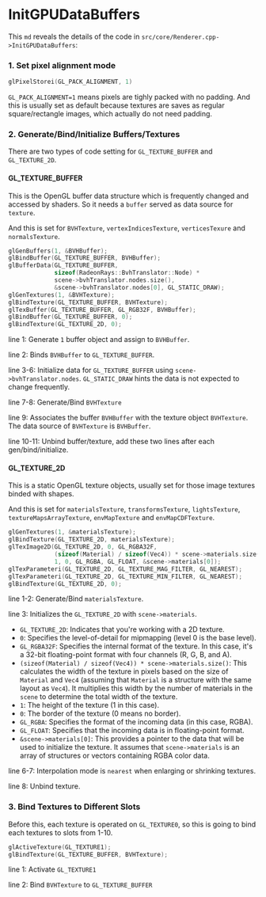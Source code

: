 # InitGPUDataBuffers

This `md` reveals the details of the code in `src/core/Renderer.cpp->InitGPUDataBuffers`:



### 1. Set pixel alignment mode

```c++
glPixelStorei(GL_PACK_ALIGNMENT, 1)
```

`GL_PACK_ALIGNMENT=1` means pixels are tighly packed with no padding. And this is usually set as default because textures are saves as regular square/rectangle images, which actually do not need padding.



### 2. Generate/Bind/Initialize Buffers/Textures

There are two types of code setting for `GL_TEXTURE_BUFFER` and `GL_TEXTURE_2D`.

#### GL_TEXTURE_BUFFER

This is the OpenGL buffer data structure which is frequently changed and accessed by shaders. So it needs a `buffer` served as data source for `texture`.

And this is set for `BVHTexture`, `vertexIndicesTexture`, `verticesTexure` and `normalsTexture`.

```c++
glGenBuffers(1, &BVHBuffer);
glBindBuffer(GL_TEXTURE_BUFFER, BVHBuffer);
glBufferData(GL_TEXTURE_BUFFER, 
             sizeof(RadeonRays::BvhTranslator::Node) * 
             scene->bvhTranslator.nodes.size(), 
             &scene->bvhTranslator.nodes[0], GL_STATIC_DRAW);
glGenTextures(1, &BVHTexture);
glBindTexture(GL_TEXTURE_BUFFER, BVHTexture);
glTexBuffer(GL_TEXTURE_BUFFER, GL_RGB32F, BVHBuffer);
glBindBuffer(GL_TEXTURE_BUFFER, 0);
glBindTexture(GL_TEXTURE_2D, 0);
```

line 1: Generate `1` buffer object and assign to `BVHBuffer`.

line 2: Binds `BVHBuffer` to `GL_TEXTURE_BUFFER`.

line 3-6: Initialize data for `GL_TEXTURE_BUFFER` using `scene->bvhTranslator.nodes`. `GL_STATIC_DRAW` hints the data is not expected to change frequently.

line 7-8: Generate/Bind `BVHTexture`

line 9: Associates the buffer `BVHBuffer` with the texture object `BVHTexture`. The data source of `BVHTexture` is `BVHBuffer`.

line 10-11: Unbind buffer/texture, add these two lines after each gen/bind/initialize.



#### GL_TEXTURE_2D

This is a static OpenGL texture objects, usually set for those image textures binded with shapes.

And this is set for `materialsTexture`, `transformsTexture`, `lightsTexture`, `textureMapsArrayTexture`, `envMapTexture` and `envMapCDFTexture`.

```c++
glGenTextures(1, &materialsTexture);
glBindTexture(GL_TEXTURE_2D, materialsTexture);
glTexImage2D(GL_TEXTURE_2D, 0, GL_RGBA32F, 
             (sizeof(Material) / sizeof(Vec4)) * scene->materials.size(), 
             1, 0, GL_RGBA, GL_FLOAT, &scene->materials[0]);
glTexParameteri(GL_TEXTURE_2D, GL_TEXTURE_MAG_FILTER, GL_NEAREST);
glTexParameteri(GL_TEXTURE_2D, GL_TEXTURE_MIN_FILTER, GL_NEAREST);
glBindTexture(GL_TEXTURE_2D, 0);
```

line 1-2: Generate/Bind `materialsTexture`.

line 3: Initializes the `GL_TEXTURE_2D` with `scene->materials`.

- `GL_TEXTURE_2D`: Indicates that you're working with a 2D texture.
- `0`: Specifies the level-of-detail for mipmapping (level 0 is the base level).
- `GL_RGBA32F`: Specifies the internal format of the texture. In this case, it's a 32-bit floating-point format with four channels (R, G, B, and A).
- `(sizeof(Material) / sizeof(Vec4)) * scene->materials.size()`: This calculates the width of the texture in pixels based on the size of `Material` and `Vec4` (assuming that `Material` is a structure with the same layout as `Vec4`). It multiplies this width by the number of materials in the `scene` to determine the total width of the texture.
- `1`: The height of the texture (1 in this case).
- `0`: The border of the texture (0 means no border).
- `GL_RGBA`: Specifies the format of the incoming data (in this case, RGBA).
- `GL_FLOAT`: Specifies that the incoming data is in floating-point format.
- `&scene->materials[0]`: This provides a pointer to the data that will be used to initialize the texture. It assumes that `scene->materials` is an array of structures or vectors containing RGBA color data.

line 6-7: Interpolation mode is `nearest` when enlarging or shrinking textures.

line 8: Unbind texture.



### 3. Bind Textures to Different Slots

Before this, each texture is operated on `GL_TEXTURE0`, so this is going to bind each textures to slots from 1-10.

```c++
glActiveTexture(GL_TEXTURE1);
glBindTexture(GL_TEXTURE_BUFFER, BVHTexture);
```

line 1: Activate `GL_TEXTURE1`

line 2: Bind `BVHTexture` to `GL_TEXTURE_BUFFER`

